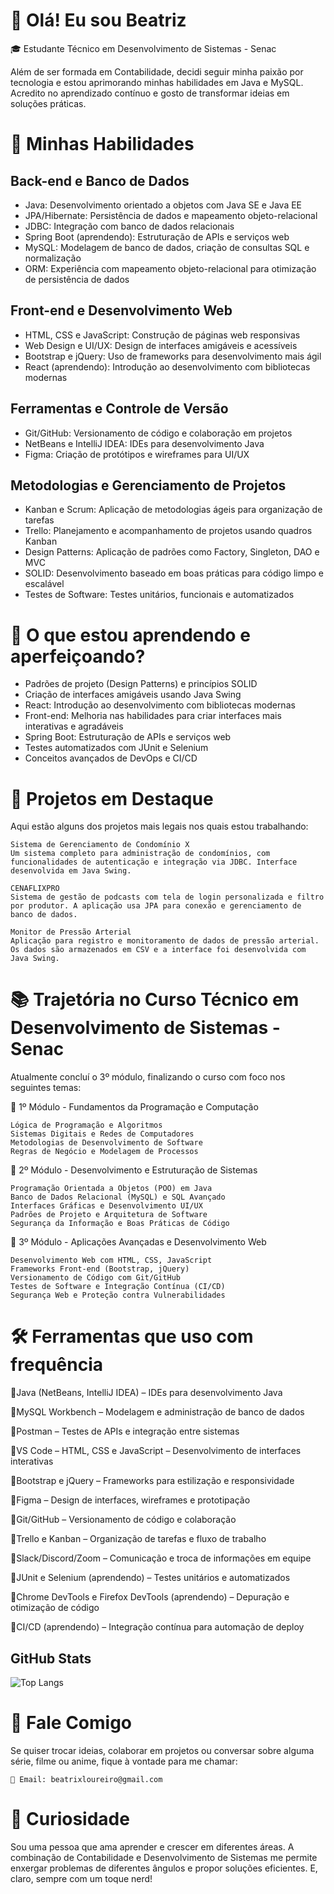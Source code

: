 # 👋 Olá! Eu sou Beatriz
🎓 Estudante Técnico em Desenvolvimento de Sistemas - Senac

Além de ser formada em Contabilidade, decidi seguir minha paixão por tecnologia e estou aprimorando minhas habilidades em Java e MySQL. Acredito no aprendizado contínuo e gosto de transformar ideias em soluções práticas.

# 🚀 Minhas Habilidades

## Back-end e Banco de Dados

   - Java: Desenvolvimento orientado a objetos com Java SE e Java EE
   - JPA/Hibernate: Persistência de dados e mapeamento objeto-relacional
   - JDBC: Integração com banco de dados relacionais
   - Spring Boot (aprendendo): Estruturação de APIs e serviços web
   - MySQL: Modelagem de banco de dados, criação de consultas SQL e normalização
   - ORM: Experiência com mapeamento objeto-relacional para otimização de persistência de dados

## Front-end e Desenvolvimento Web

   - HTML, CSS e JavaScript: Construção de páginas web responsivas
   - Web Design e UI/UX: Design de interfaces amigáveis e acessíveis
   - Bootstrap e jQuery: Uso de frameworks para desenvolvimento mais ágil
   - React (aprendendo): Introdução ao desenvolvimento com bibliotecas modernas

## Ferramentas e Controle de Versão

   - Git/GitHub: Versionamento de código e colaboração em projetos
   - NetBeans e IntelliJ IDEA: IDEs para desenvolvimento Java
   - Figma: Criação de protótipos e wireframes para UI/UX

## Metodologias e Gerenciamento de Projetos

   - Kanban e Scrum: Aplicação de metodologias ágeis para organização de tarefas
   - Trello: Planejamento e acompanhamento de projetos usando quadros Kanban
   - Design Patterns: Aplicação de padrões como Factory, Singleton, DAO e MVC
   - SOLID: Desenvolvimento baseado em boas práticas para código limpo e escalável
   - Testes de Software: Testes unitários, funcionais e automatizados

# 🌱 O que estou aprendendo e aperfeiçoando?

   - Padrões de projeto (Design Patterns) e princípios SOLID
   - Criação de interfaces amigáveis usando Java Swing
   - React: Introdução ao desenvolvimento com bibliotecas modernas
   - Front-end: Melhoria nas habilidades para criar interfaces mais interativas e agradáveis
   - Spring Boot: Estruturação de APIs e serviços web
   - Testes automatizados com JUnit e Selenium
   - Conceitos avançados de DevOps e CI/CD

# 📂 Projetos em Destaque

Aqui estão alguns dos projetos mais legais nos quais estou trabalhando:

    Sistema de Gerenciamento de Condomínio X
    Um sistema completo para administração de condomínios, com funcionalidades de autenticação e integração via JDBC. Interface desenvolvida em Java Swing.

    CENAFLIXPRO
    Sistema de gestão de podcasts com tela de login personalizada e filtro por produtor. A aplicação usa JPA para conexão e gerenciamento de banco de dados.

    Monitor de Pressão Arterial
    Aplicação para registro e monitoramento de dados de pressão arterial. Os dados são armazenados em CSV e a interface foi desenvolvida com Java Swing.

# 📚 Trajetória no Curso Técnico em Desenvolvimento de Sistemas - Senac

Atualmente concluí o 3º módulo, finalizando o curso com foco nos seguintes temas:

🔹 1º Módulo - Fundamentos da Programação e Computação

    Lógica de Programação e Algoritmos
    Sistemas Digitais e Redes de Computadores
    Metodologias de Desenvolvimento de Software
    Regras de Negócio e Modelagem de Processos

🔹 2º Módulo - Desenvolvimento e Estruturação de Sistemas

    Programação Orientada a Objetos (POO) em Java
    Banco de Dados Relacional (MySQL) e SQL Avançado
    Interfaces Gráficas e Desenvolvimento UI/UX
    Padrões de Projeto e Arquitetura de Software
    Segurança da Informação e Boas Práticas de Código

🔹 3º Módulo - Aplicações Avançadas e Desenvolvimento Web

    Desenvolvimento Web com HTML, CSS, JavaScript
    Frameworks Front-end (Bootstrap, jQuery)
    Versionamento de Código com Git/GitHub
    Testes de Software e Integração Contínua (CI/CD)
    Segurança Web e Proteção contra Vulnerabilidades


# 🛠️ Ferramentas que uso com frequência

🔹Java (NetBeans, IntelliJ IDEA) – IDEs para desenvolvimento Java

🔹MySQL Workbench – Modelagem e administração de banco de dados

🔹Postman – Testes de APIs e integração entre sistemas

🔹VS Code – HTML, CSS e JavaScript – Desenvolvimento de interfaces interativas

🔹Bootstrap e jQuery – Frameworks para estilização e responsividade

🔹Figma – Design de interfaces, wireframes e prototipação

🔹Git/GitHub – Versionamento de código e colaboração

🔹Trello e Kanban – Organização de tarefas e fluxo de trabalho

🔹Slack/Discord/Zoom – Comunicação e troca de informações em equipe

🔹JUnit e Selenium (aprendendo) – Testes unitários e automatizados

🔹Chrome DevTools e Firefox DevTools (aprendendo) – Depuração e otimização de código

🔹CI/CD (aprendendo) – Integração contínua para automação de deploy

## GitHub Stats

![Top Langs](https://github-readme-stats.vercel.app/api/top-langs/?username=seuusuario&layout=compact&langs_count=8&theme=dark)

# 💬 Fale Comigo
Se quiser trocar ideias, colaborar em projetos ou conversar sobre alguma série, filme ou anime, fique à vontade para me chamar:

    📧 Email: beatrixloureiro@gmail.com

# 🎯 Curiosidade

Sou uma pessoa que ama aprender e crescer em diferentes áreas. A combinação de Contabilidade e Desenvolvimento de Sistemas me permite enxergar problemas de diferentes ângulos e propor soluções eficientes. E, claro, sempre com um toque nerd!

